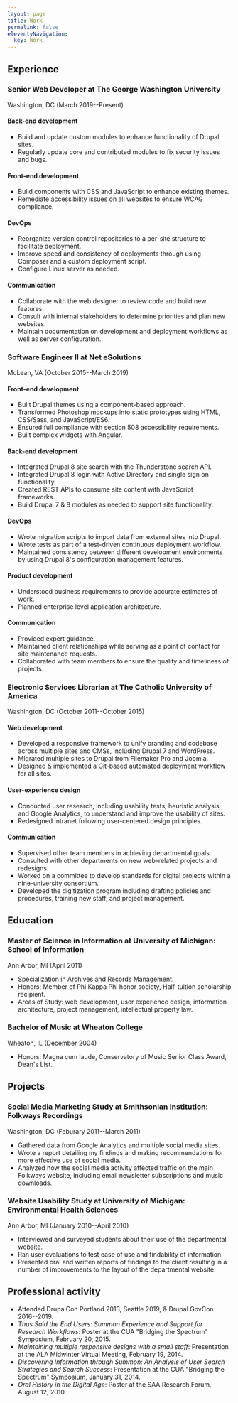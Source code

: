```yaml
---
layout: page
title: Work
permalink: false
eleventyNavigation:
  key: Work
---
```


## Experience

### Senior Web Developer at The George Washington University

Washington, DC (March 2019--Present)

#### Back-end development

- Build and update custom modules to enhance functionality of Drupal sites.
- Regularly update core and contributed modules to fix security issues and bugs.

#### Front-end development

- Build components with CSS and JavaScript to enhance existing themes.
- Remediate accessibility issues on all websites to ensure WCAG compliance.

#### DevOps

- Reorganize version control repositories to a per-site structure to facilitate deployment.
- Improve speed and consistency of deployments through using Composer and a custom deployment script.
- Configure Linux server as needed.

#### Communication

- Collaborate with the web designer to review code and build new features.
- Consult with internal stakeholders to determine priorities and plan new websites.
- Maintain documentation on development and deployment workflows as well as server configuration.

### Software Engineer II at Net eSolutions

McLean, VA (October 2015--March 2019)

#### Front-end development

- Built Drupal themes using a component-based approach.
- Transformed Photoshop mockups into static prototypes using HTML, CSS/Sass, and JavaScript/ES6.
- Ensured full compliance with section 508 accessibility requirements.
- Built complex widgets with Angular.

#### Back-end development

- Integrated Drupal 8 site search with the Thunderstone search API.
- Integrated Drupal 8 login with Active Directory and single sign on functionality.
- Created REST APIs to consume site content with JavaScript frameworks.
- Build Drupal 7 & 8 modules as needed to support site functionality.

#### DevOps

- Wrote migration scripts to import data from external sites into Drupal.
- Wrote tests as part of a test-driven continuous deployment workflow.
- Maintained consistency between different development environments by using Drupal 8's configuration management features.

#### Product development

- Understood business requirements to provide accurate estimates of work.
- Planned enterprise level application architecture.

#### Communication

- Provided expert guidance.
- Maintained client relationships while serving as a point of contact for site maintenance requests.
- Collaborated with team members to ensure the quality and timeliness of projects.

### Electronic Services Librarian at The Catholic University of America

Washington, DC (October 2011--October 2015)

#### Web development

- Developed a responsive framework to unify branding and codebase across multiple sites and CMSs, including Drupal 7 and WordPress.
- Migrated multiple sites to Drupal from Filemaker Pro and Joomla.
- Designed & implemented a Git-based automated deployment workflow for all sites.

#### User-experience design

- Conducted user research, including usability tests, heuristic analysis, and Google Analytics, to understand and improve the usability of sites.
- Redesigned intranet following user-centered design principles.

#### Communication

- Supervised other team members in achieving departmental goals.
- Consulted with other departments on new web-related projects and redesigns.
- Worked on a committee to develop standards for digital projects within a nine-university consortium.
- Developed the digitization program including drafting policies and procedures, training new staff, and project management.

## Education

### Master of Science in Information at University of Michigan: School of Information

Ann Arbor, MI (April 2011)

- Specialization in Archives and Records Management.
- Honors: Member of Phi Kappa Phi honor society, Half-tuition scholarship recipient.
- Areas of Study: web development, user experience design, information architecture, project management, intellectual property law.

### Bachelor of Music at Wheaton College

Wheaton, IL (December 2004)

- Honors: Magna cum laude, Conservatory of Music Senior Class Award, Dean's List.

## Projects

### Social Media Marketing Study at Smithsonian Institution: Folkways Recordings

Washington, DC (Feburary 2011--March 2011)

- Gathered data from Google Analytics and multiple social media sites.
- Wrote a report detailing my findings and making recommendations for more effective use of social media.
- Analyzed how the social media activity affected traffic on the main Folkways website, including email newsletter subscriptions and music downloads.

### Website Usability Study at University of Michigan: Environmental Health Sciences

Ann Arbor, MI (January 2010--April 2010)

- Interviewed and surveyed students about their use of the departmental website.
- Ran user evaluations to test ease of use and findability of information.
- Presented oral and written reports of findings to the client resulting in a number of improvements to the layout of the departmental website.

## Professional activity

- Attended DrupalCon Portland 2013, Seattle 2019, & Drupal GovCon 2016--2019.
- _Thus Said the End Users: Summon Experience and Support for Research Workflows_: Poster at the CUA "Bridging the Spectrum" Symposium, February 20, 2015.
- _Maintaining multiple responsive designs with a small staff_: Presentation at the ALA Midwinter Virtual Meeting, February 19, 2014.
- _Discovering Information through Summon: An Analysis of User Search Strategies and Search Success_: Presentation at the CUA "Bridging the Spectrum" Symposium, January 31, 2014.
- _Oral History in the Digital Age_: Poster at the SAA Research Forum, August 12, 2010.
